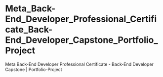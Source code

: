 # Meta_Back-End_Developer_Professional_Certificate_Back-End_Developer_Capstone_Portfolio_Project
Meta Back-End Developer Professional Certificate - Back-End Developer Capstone | Portfolio-Project
